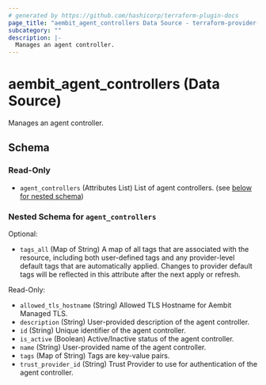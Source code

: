 ```yaml
---
# generated by https://github.com/hashicorp/terraform-plugin-docs
page_title: "aembit_agent_controllers Data Source - terraform-provider-aembit"
subcategory: ""
description: |-
  Manages an agent controller.
---
```


# aembit_agent_controllers (Data Source)

Manages an agent controller.



<!-- schema generated by tfplugindocs -->
## Schema

### Read-Only

- `agent_controllers` (Attributes List) List of agent controllers. (see [below for nested schema](#nestedatt--agent_controllers))

<a id="nestedatt--agent_controllers"></a>
### Nested Schema for `agent_controllers`

Optional:

- `tags_all` (Map of String) A map of all tags that are associated with the resource, including both user-defined tags and any provider-level default tags that are automatically applied. Changes to provider default tags will be reflected in this attribute after the next apply or refresh.

Read-Only:

- `allowed_tls_hostname` (String) Allowed TLS Hostname for Aembit Managed TLS.
- `description` (String) User-provided description of the agent controller.
- `id` (String) Unique identifier of the agent controller.
- `is_active` (Boolean) Active/Inactive status of the agent controller.
- `name` (String) User-provided name of the agent controller.
- `tags` (Map of String) Tags are key-value pairs.
- `trust_provider_id` (String) Trust Provider to use for authentication of the agent controller.
